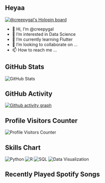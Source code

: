## Heyaa

[![@creepygal's Holopin board](https://holopin.me/creepygal)](https://holopin.io/@creepygal)
- 👋 Hi, I’m @creepygal
- 👀 I’m interested in Data Science
- 🌱 I’m currently learning Flutter
- 💞️ I’m looking to collaborate on ...
- 📫 How to reach me ...

## GitHub Stats

![GitHub Stats](https://github-readme-stats.vercel.app/api?username=creepygal&show_icons=true&theme=react)


## GitHub Activity

[![Github activity graph](https://github-readme-activity-graph.cyclic.app/graph?username=creepygal&theme=github)](https://github.com/creepygal/github-readme-activity-graph)

## Profile Visitors Counter

![Profile Visitors Counter](https://komarev.com/ghpvc/?username=creepygal)

## Skills Chart

![Python](https://img.shields.io/badge/Python-Intermediate-yellow)
![R](https://img.shields.io/badge/R-Beginner-pink)
![SQL](https://img.shields.io/badge/SQL-Advanced-blue)
![Data Visualization](https://img.shields.io/badge/Data%20Visualization-Expert-green)


## Recently Played Spotify Songs

<!-- ![Spotify recently played](https://spotify-recently-played-readme.vercel.app/api?user=creepygal7&count=1) -->
<!-- ![Spotify Recently Played](https://spotify-recently-played-readme.vercel.app/api?user=uz4uw7bn828g4nhtxrvnh71i2) -->
